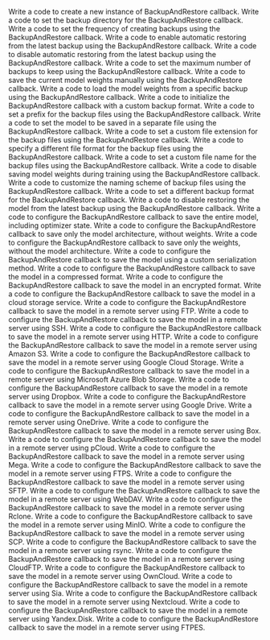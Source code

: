 Write a code to create a new instance of BackupAndRestore callback.
Write a code to set the backup directory for the BackupAndRestore callback.
Write a code to set the frequency of creating backups using the BackupAndRestore callback.
Write a code to enable automatic restoring from the latest backup using the BackupAndRestore callback.
Write a code to disable automatic restoring from the latest backup using the BackupAndRestore callback.
Write a code to set the maximum number of backups to keep using the BackupAndRestore callback.
Write a code to save the current model weights manually using the BackupAndRestore callback.
Write a code to load the model weights from a specific backup using the BackupAndRestore callback.
Write a code to initialize the BackupAndRestore callback with a custom backup format.
Write a code to set a prefix for the backup files using the BackupAndRestore callback.
Write a code to set the model to be saved in a separate file using the BackupAndRestore callback.
Write a code to set a custom file extension for the backup files using the BackupAndRestore callback.
Write a code to specify a different file format for the backup files using the BackupAndRestore callback.
Write a code to set a custom file name for the backup files using the BackupAndRestore callback.
Write a code to disable saving model weights during training using the BackupAndRestore callback.
Write a code to customize the naming scheme of backup files using the BackupAndRestore callback.
Write a code to set a different backup format for the BackupAndRestore callback.
Write a code to disable restoring the model from the latest backup using the BackupAndRestore callback.
Write a code to configure the BackupAndRestore callback to save the entire model, including optimizer state.
Write a code to configure the BackupAndRestore callback to save only the model architecture, without weights.
Write a code to configure the BackupAndRestore callback to save only the weights, without the model architecture.
Write a code to configure the BackupAndRestore callback to save the model using a custom serialization method.
Write a code to configure the BackupAndRestore callback to save the model in a compressed format.
Write a code to configure the BackupAndRestore callback to save the model in an encrypted format.
Write a code to configure the BackupAndRestore callback to save the model in a cloud storage service.
Write a code to configure the BackupAndRestore callback to save the model in a remote server using FTP.
Write a code to configure the BackupAndRestore callback to save the model in a remote server using SSH.
Write a code to configure the BackupAndRestore callback to save the model in a remote server using HTTP.
Write a code to configure the BackupAndRestore callback to save the model in a remote server using Amazon S3.
Write a code to configure the BackupAndRestore callback to save the model in a remote server using Google Cloud Storage.
Write a code to configure the BackupAndRestore callback to save the model in a remote server using Microsoft Azure Blob Storage.
Write a code to configure the BackupAndRestore callback to save the model in a remote server using Dropbox.
Write a code to configure the BackupAndRestore callback to save the model in a remote server using Google Drive.
Write a code to configure the BackupAndRestore callback to save the model in a remote server using OneDrive.
Write a code to configure the BackupAndRestore callback to save the model in a remote server using Box.
Write a code to configure the BackupAndRestore callback to save the model in a remote server using pCloud.
Write a code to configure the BackupAndRestore callback to save the model in a remote server using Mega.
Write a code to configure the BackupAndRestore callback to save the model in a remote server using FTPS.
Write a code to configure the BackupAndRestore callback to save the model in a remote server using SFTP.
Write a code to configure the BackupAndRestore callback to save the model in a remote server using WebDAV.
Write a code to configure the BackupAndRestore callback to save the model in a remote server using Rclone.
Write a code to configure the BackupAndRestore callback to save the model in a remote server using MinIO.
Write a code to configure the BackupAndRestore callback to save the model in a remote server using SCP.
Write a code to configure the BackupAndRestore callback to save the model in a remote server using rsync.
Write a code to configure the BackupAndRestore callback to save the model in a remote server using CloudFTP.
Write a code to configure the BackupAndRestore callback to save the model in a remote server using OwnCloud.
Write a code to configure the BackupAndRestore callback to save the model in a remote server using Sia.
Write a code to configure the BackupAndRestore callback to save the model in a remote server using Nextcloud.
Write a code to configure the BackupAndRestore callback to save the model in a remote server using Yandex.Disk.
Write a code to configure the BackupAndRestore callback to save the model in a remote server using FTPES.